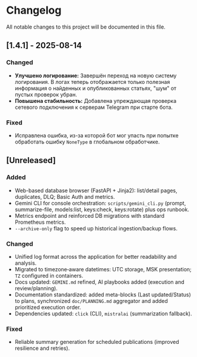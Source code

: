 # Changelog

All notable changes to this project will be documented in this file.

## [1.4.1] - 2025-08-14

### Changed
- **Улучшено логирование:** Завершён переход на новую систему логирования. В логах теперь отображается только полезная информация о найденных и опубликованных статьях, "шум" от пустых проверок убран.
- **Повышена стабильность:** Добавлена упреждающая проверка сетевого подключения к серверам Telegram при старте бота.

### Fixed
- Исправлена ошибка, из-за которой бот мог упасть при попытке обработать ошибку `NoneType` в глобальном обработчике.

## [Unreleased]

### Added
- Web-based database browser (FastAPI + Jinja2): list/detail pages, duplicates, DLQ; Basic Auth and metrics.
- Gemini CLI for console orchestration: `scripts/gemini_cli.py` (prompt, summarize-file, models:list, keys:check, keys:rotate) plus ops runbook.
- Metrics endpoint and reinforced DB migrations with standard Prometheus metrics.
- `--archive-only` flag to speed up historical ingestion/backup flows.

### Changed
- Unified log format across the application for better readability and analysis.
- Migrated to timezone‑aware datetimes: UTC storage, MSK presentation; `TZ` configured in containers.
- Docs updated: `GEMINI.md` refined, AI playbooks added (execution and review/planning).
- Documentation standardized: added meta-blocks (Last updated/Status) to plans, synchronized `doc/PLANNING.md` aggregator and added prioritized execution order.
- Dependencies updated: `click` (CLI), `mistralai` (summarization fallback).

### Fixed
- Reliable summary generation for scheduled publications (improved resilience and retries).

